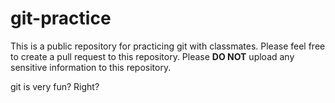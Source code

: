 # git-practice

This is a public repository for practicing git with classmates.
Please feel free to create a pull request to this repository.
Please **DO NOT** upload any sensitive information to this repository.

git is very fun? Right?